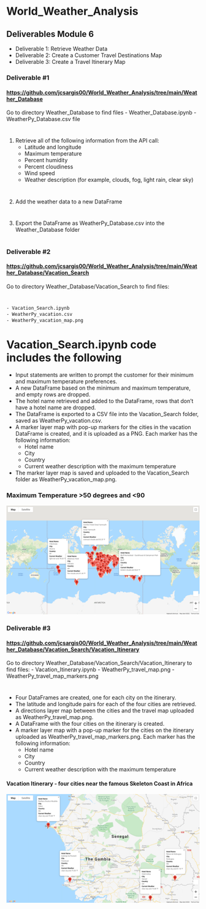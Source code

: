 # World_Weather_Analysis

## Deliverables Module 6
* Deliverable 1: Retrieve Weather Data
* Deliverable 2: Create a Customer Travel Destinations Map
* Deliverable 3: Create a Travel Itinerary Map
### Deliverable #1
#### https://github.com/jcsargis00/World_Weather_Analysis/tree/main/Weather_Database
Go to directory Weather_Database to find files
    - Weather_Database.ipynb
    - WeatherPy_Database.csv file
#
1. Retrieve all of the following information from the API call:
    - Latitude and longitude
    - Maximum temperature
    - Percent humidity
    - Percent cloudiness
    - Wind speed
    - Weather description (for example, clouds, fog, light rain, clear sky)
#
2. Add the weather data to a new DataFrame 
#
3. Export the DataFrame as WeatherPy_Database.csv into the Weather_Database folder 
#
### Deliverable #2
#### https://github.com/jcsargis00/World_Weather_Analysis/tree/main/Weather_Database/Vacation_Search
Go to directory Weather_Database/Vacation_Search to find files:
#
    - Vacation_Search.ipynb 
    - WeatherPy_vacation.csv 
    - WeatherPy_vacation_map.png 
# Vacation_Search.ipynb code includes the following
* Input statements are written to prompt the customer for their minimum and maximum temperature preferences. 
* A new DataFrame based on the minimum and maximum temperature, and empty rows are dropped. 
* The hotel name retrieved and added to the DataFrame, rows that don’t have a hotel name are dropped. 
* The DataFrame is exported to a CSV file into the Vacation_Search folder, saved as WeatherPy_vacation.csv. 
* A marker layer map with pop-up markers for the cities in the vacation DataFrame is created, and it is uploaded as a PNG. Each marker has the following information: 
    - Hotel name
    - City
    - Country
    - Current weather description with the maximum temperature
* The marker layer map is saved and uploaded to the Vacation_Search folder as WeatherPy_vacation_map.png. 
### Maximum Temperature >50 degrees and <90
![world map by temperature preferences](https://github.com/jcsargis00/World_Weather_Analysis/blob/main/Weather_Database/Vacation_Search/WeatherPy_vacation_map.PNG)
### Deliverable #3
#### https://github.com/jcsargis00/World_Weather_Analysis/tree/main/Weather_Database/Vacation_Search/Vacation_Itinerary
Go to directory Weather_Database/Vacation_Search/Vacation_Itinerary to find files:
    - Vacation_Itinerary.ipynb
    - WeatherPy_travel_map.png
    - WeatherPy_travel_map_markers.png
# 
* Four DataFrames are created, one for each city on the itinerary. 
* The latitude and longitude pairs for each of the four cities are retrieved. 
* A directions layer map between the cities and the travel map uploaded as WeatherPy_travel_map.png. 
* A DataFrame with the four cities on the itinerary is created. 
* A marker layer map with a pop-up marker for the cities on the itinerary uploaded as WeatherPy_travel_map_markers.png. Each marker has the following information: 
    * Hotel name
    * City
    * Country
    * Current weather description with the maximum temperature
#### Vacation Itinerary - four cities near the famous Skeleton Coast in Africa
![Vacation Itinerary](https://github.com/jcsargis00/World_Weather_Analysis/blob/main/Weather_Database/Vacation_Search/Vacation_Itinerary/WeatherPy_travel_map.png)






